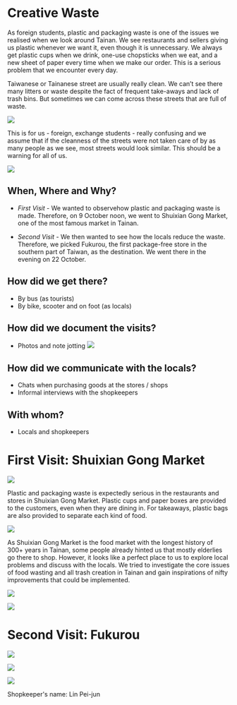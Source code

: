 # Creative Waste

As foreign students, plastic and packaging waste is one of the issues we realised when we look around Tainan. We see restaurants and sellers giving us plastic whenever we want it, even though it is unnecessary. We always get plastic cups when we drink, one-use chopsticks when we eat, and a new sheet of paper every time when we make our order. This is a serious problem that we encounter every day.

Taiwanese or Tainanese street are usually really clean. We can’t see there many litters or waste despite the fact of frequent take-aways and lack of trash bins. But sometimes we can come across these streets that are full of waste.

![](files/4.png)

This is for us - foreign, exchange students - really confusing and we assume that if the cleanness of the streets were not taken care of by as many people as we see, most streets would look similar. This should be a warning for all of us.

![](files/3.png)

## When, Where and Why?

- *First Visit* - 
We wanted to observehow plastic and packaging waste is made.
Therefore, on 9 October noon, we went to Shuixian Gong Market, one of the most famous market in Tainan.



- *Second Visit* - 
We then wanted to see how the locals reduce the waste.
Therefore, we picked Fukurou, the first package-free store in the southern part of Taiwan, as the destination. We went there in the evening on 22 October.

## How did we get there?

- By bus (as tourists)
- By bike, scooter and on foot (as locals)


## How did we document the visits?

- Photos and note jotting
![](files/notes.png)


## How did we communicate with the locals?

- Chats when purchasing goods at the stores / shops
- Informal interviews with the shopkeepers


<!-- ## How did we combine and compare those two cases

In our first visit, we observed how plastic and packaging waste is made in one of the most famous market in Tainan; while in the second one, we saw how the locals try to reduce the waste. -->


## With whom? 

- Locals and shopkeepers

# First Visit: Shuixian Gong Market

![](files/first.png)

Plastic and packaging waste is expectedly serious in the restaurants and stores in Shuixian Gong Market. Plastic cups and paper boxes are provided to the customers, even when they are dining in. For takeaways, plastic bags are also provided to separate each kind of food.

![](files/2.jpg)


As Shuixian Gong Market is the food market with the longest history of 300+ years in Tainan, some people already hinted us that mostly elderlies go there to shop. However, it looks like a perfect place to us to explore local problems and discuss with the locals. We tried to investigate the core issues of food wasting and all trash creation in Tainan and gain inspirations of nifty improvements that could be implemented.

![](files/3.jpg)



![](files/6.jpg)


# Second Visit: Fukurou

![](files/pack.png)


 

![](files/8.jpg)




![](files/9.jpg)


Shopkeeper's name: Lin Pei-jun





